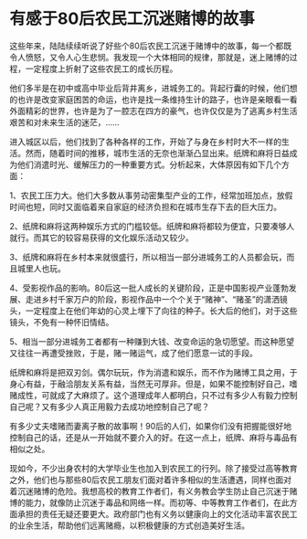 # 有感于80后农民工沉迷赌博的故事

这些年来，陆陆续续听说了好些个80后农民工沉迷于赌博中的故事，每一个都既令人愤怒，又令人心生悲悯。我发现一个大体相同的规律，那就是，迷上赌博的过程，一定程度上折射了这些农民工的成长历程。
 
他们多半是在初中或高中毕业后背井离乡，进城务工的。背起行囊的时候，他们想的也许是改变家庭困苦的命运，也许是找一条维持生计的路子，也许是亲眼看一看外面精彩的世界，也许是为了一腔志在四方的豪气，也许仅仅是为了逃离乡村生活艰苦和对未来生活的迷茫，……
 
进入城区以后，他们找到了各种各样的工作，开始了与身在乡村时大不一样的生活。然而，随着时间的推移，城市生活的无奈也渐渐凸显出来。纸牌和麻将日益成为他们消遣时光、缓解压力的一种重要方式。分析起来，大体原因有如下几个方面：
 
1、农民工压力大。他们大多数从事劳动密集型产业的工作，经常加班加点，放假时间也短，同时又面临着来自家庭的经济负担和在城市生存下去的巨大压力。

2、纸牌和麻将这两种娱乐方式的门槛较低。纸牌和麻将都较为便宜，只要凑够人就行。而其它的较容易获得的文化娱乐活动又较少。

3、纸牌和麻将在乡村本来就很盛行，所以相当一部分进城务工的人员都会玩，而且城里人也玩。

4、受影视作品的影响。80后这一批人成长的关键阶段，正是中国影视产业蓬勃发展、走进乡村千家万户的阶段，影视作品中一个个关于“赌神”、“赌圣”的潇洒镜头，一定程度上在他们年幼的心灵上埋下了向往的种子。长大后的他们，对于这些镜头，不免有一种怀旧情结。

5、相当一部分进城务工者都有一种赚到大钱、改变命运的急切愿望。而这种愿望又往往一再遭受挫败，于是，赌一赌运气，成了他们愿意一试的手段。
 
纸牌和麻将是把双刃剑。偶尔玩玩，作为消遣和娱乐，而不作为赌博工具之用，于身心有益，于融洽朋友关系有益，当然无可厚非。但是，如果不能控制好自己，嗜赌成性，可就成了大麻烦了。这个道理成年人都明白，只不过有多少人有毅力控制自己呢？又有多少人真正用毅力去成功地控制自己了呢？
 
有多少丈夫嗜赌而妻离子散的故事啊！90后的人们，如果你们没有把握能很好地控制自己的话，还是从一开始就不要介入的好。在这一点上，纸牌、麻将与毒品有相似之处。
 
现如今，不少出身农村的大学毕业生也加入到农民工的行列。除了接受过高等教育之外，他们也与那些80后农民工朋友们面对着许多相似的生活遭遇，同样也面对着沉迷赌博的危险。我想高校的教育工作者们，有义务教会学生防止自己沉迷于赌博的能力，就像防止沉迷于毒品和网络一样。而初等、中等教育工作者们，在此方面承担的责任无疑还要更大。政府部门也有义务以健康向上的文化活动丰富农民工的业余生活，帮助他们远离赌瘾，以积极健康的方式创造美好生活。